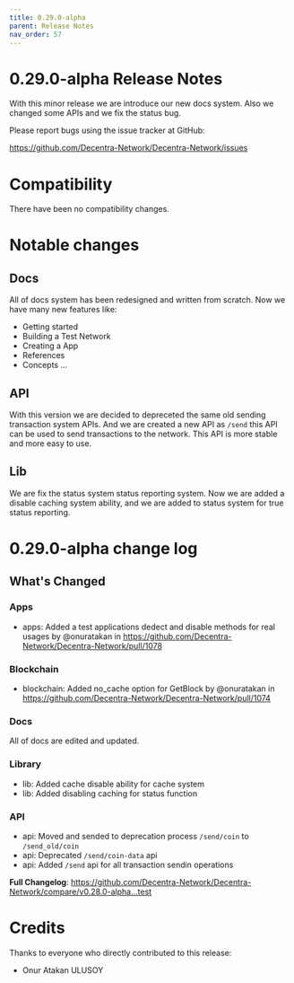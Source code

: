 ```yaml
---
title: 0.29.0-alpha
parent: Release Notes
nav_order: 57
---
```


# 0.29.0-alpha Release Notes

With this minor release we are introduce our new docs system. Also we changed some APIs and we fix the status bug.

Please report bugs using the issue tracker at GitHub:

<https://github.com/Decentra-Network/Decentra-Network/issues>

# Compatibility

There have been no compatibility changes.

# Notable changes


## Docs
All of docs system has been redesigned and written from scratch.
Now we have many new features like:
- Getting started
- Building a Test Network
- Creating a App
- References
- Concepts
...

## API
With this version we are decided to depreceted the same old sending transaction system APIs. And we are created a new API as `/send` this API can be used to send transactions to the network. This API is more stable and more easy to use.


## Lib
We are fix the status system status reporting system. Now we are added a disable caching system ability, and we are added to status system for true status reporting.


# 0.29.0-alpha change log
<!-- Release notes generated using configuration in .github/release.yml at master -->

## What's Changed
### Apps
* apps: Added a test applications dedect and disable methods for real usages by @onuratakan in https://github.com/Decentra-Network/Decentra-Network/pull/1078
### Blockchain
* blockchain: Added no_cache option for GetBlock by @onuratakan in https://github.com/Decentra-Network/Decentra-Network/pull/1074
### Docs
All of docs are edited and updated.
### Library
* lib: Added cache disable ability for cache system
* lib: Added disabling caching for status function
### API
* api: Moved and sended to deprecation process `/send/coin` to `/send_old/coin`
* api: Deprecated `/send/coin-data` api
* api: Added `/send` api for all transaction sendin operations


**Full Changelog**: https://github.com/Decentra-Network/Decentra-Network/compare/v0.28.0-alpha...test
# Credits

Thanks to everyone who directly contributed to this release:

- Onur Atakan ULUSOY